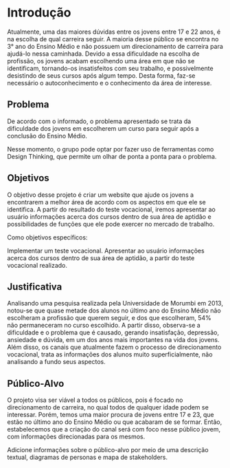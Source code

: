 # Introdução

Atualmente, uma das maiores dúvidas entre os jovens entre 17 e 22 anos, é na escolha de qual carreira seguir.
A maioria desse público se encontra no 3° ano do Ensino Médio e não possuem um direcionamento de carreira para ajudá-lo nessa caminhada.
Devido a essa dificuldade na escolha de profissão, os jovens acabam escolhendo uma área em que não se identificam, tornando-os insatisfeitos com seu trabalho, e possivelmente desistindo de seus cursos após algum tempo.
Desta forma, faz-se necessário o autoconhecimento e o conhecimento da área de interesse.


## Problema
De acordo com o informado, o problema apresentado se trata da dificuldade dos jovens em escolherem um curso para seguir após a conclusão do Ensino Médio.


Nesse momento, o grupo pode optar por fazer uso  de ferramentas como Design Thinking, que permite um olhar de ponta a ponta para o problema.


## Objetivos

O objetivo desse projeto é criar um website que ajude os jovens a encontrarem a melhor área de acordo com os aspectos em que ele se identifica.
A partir do resultado do teste vocacional, iremos apresentar ao usuário informações acerca dos cursos dentro de sua área de aptidão e possibilidades de funções que ele pode exercer no mercado de trabalho.

Como objetivos específicos:

Implementar um teste vocacional.
Apresentar ao usuário informações acerca dos cursos dentro de sua área de aptidão, a partir do teste vocacional realizado.



## Justificativa

Analisando uma pesquisa realizada pela Universidade de Morumbi em 2013, notou-se que quase metade dos alunos no último ano do Ensino Médio não escolheram a profissão que querem seguir, e dos que escolheram, 54% não permaneceram no curso escolhido.
A partir disso, observa-se a dificuldade e o problema que é causado, gerando insatisfação, depressão, ansiedade e dúvida, em um dos anos mais importantes na vida dos jovens.
Além disso, os canais que atualmente fazem o processo de direcionamento vocacional, trata as informações dos alunos muito superficialmente, não analisando a fundo seus aspectos.


## Público-Alvo

O projeto visa ser viável a todos os públicos, pois é focado no direcionamento de carreira, no qual todos de qualquer idade podem se interessar.
Porém, temos uma maior procura de jovens entre 17 e 23, que estão no último ano do Ensino Médio ou que acabaram de se formar.
Então, estabelecemos que a criação do canal será com foco nesse público jovem, com informações direcionadas para os mesmos.

Adicione informações sobre o público-alvo por meio de uma descrição textual, diagramas de personas e mapa de stakeholders.

